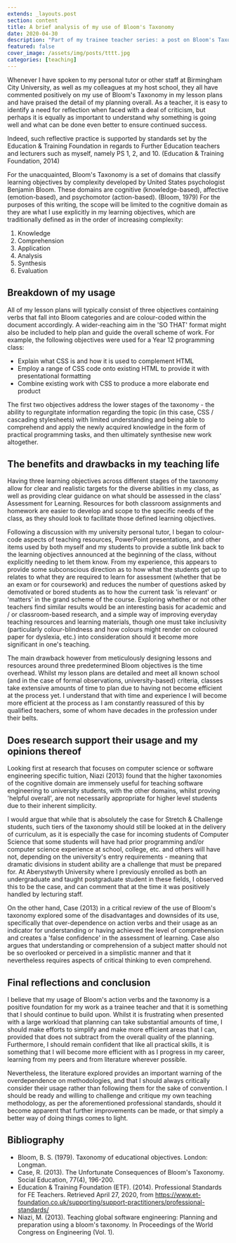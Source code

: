```yaml
---
extends: _layouts.post
section: content
title: A brief analysis of my use of Bloom's Taxonomy
date: 2020-04-30
description: "Part of my trainee teacher series: a post on Bloom's Taxonomy and how I use it in my lesson plans."
featured: false
cover_image: /assets/img/posts/tttt.jpg
categories: [teaching]
---
```


Whenever I have spoken to my personal tutor or other staff at Birmingham City University, as well as my colleagues at my
host school, they all have commented positively on my use of Bloom's Taxonomy in my lesson plans and have praised the
detail of my planning overall. As a teacher, it is easy to identify a need for reflection when faced with a deal of 
criticism, but perhaps it is equally as important to understand why something is going well and what can be done even
better to ensure continued success.

Indeed, such reflective practice is supported by standards set by the Education & Training Foundation in regards to
Further Education teachers and lecturers such as myself, namely PS 1, 2, and 10. (Education & Training Foundation, 2014)

For the unacquainted, Bloom's Taxonomy is a set of domains that classify learning objectives by complexity developed by 
United States psychologist Benjamin Bloom. These domains are cognitive (knowledge-based), affective (emotion-based), 
and psychomotor (action-based). (Bloom, 1979) For the purposes of this writing, the scope will be limited to the 
cognitive domain as they are what I use explicitly in my learning objectives, which are traditionally defined as in the 
order of increasing complexity:

1. Knowledge
2. Comprehension
3. Application
4. Analysis
5. Synthesis
6. Evaluation

## Breakdown of my usage

All of my lesson plans will typically consist of three objectives containing verbs that fall into Bloom categories and 
are colour-coded within the document accordingly. A wider-reaching aim in the 'SO THAT' format might also be included
to help plan and guide the overall scheme of work. For example, the following objectives were used for a Year 12 
programming class:

* Explain what CSS is and how it is used to complement HTML
* Employ a range of CSS code onto existing HTML to provide it with presentational formatting
* Combine existing work with CSS to produce a more elaborate end product

The first two objectives address the lower stages of the taxonomy - the ability to regurgitate information regarding 
the topic (in this case, CSS / cascading stylesheets) with limited understanding and being able to comprehend and apply
the newly acquired knowledge in the form of practical programming tasks, and then ultimately synthesise new work 
altogether.

## The benefits and drawbacks in my teaching life

Having three learning objectives across different stages of the taxonomy allow for clear and realistic targets for the 
diverse abilities in my class, as well as providing clear guidance on what should be assessed in the class' Assessment 
for Learning. Resources for both classroom assignments and homework are easier to develop and scope to the specific 
needs of the class, as they should look to facilitate those defined learning objectives.

Following a discussion with my university personal tutor, I began to colour-code aspects of teaching resources, 
PowerPoint presentations, and other items used by both myself and my students to provide a subtle link back to the
learning objectives announced at the beginning of the class, without explicitly needing to let them know. From my 
experience, this appears to provide some subconscious direction as to how what the students get up to relates to what 
they are required to learn for assessment (whether that be an exam or for coursework) and reduces the number of 
questions asked by demotivated or bored students as to how the current task 'is relevant' or 'matters' in the grand 
scheme of the course. Exploring whether or not other teachers find similar results would be an interesting basis for 
academic and / or classroom-based research, and a simple way of improving everyday teaching resources and learning 
materials, though one must take inclusivity (particularly colour-blindness and how colours might render on coloured 
paper for dyslexia, etc.) into consideration should it become more significant in one's teaching.

The main drawback however from meticulously designing lessons and resources around three predetermined Bloom objectives 
is the time overhead. Whilst my lesson plans are detailed and meet all known school (and in the case of formal 
observations, university-based) criteria, classes take extensive amounts of time to plan due to having not become 
efficient at the process yet. I understand that with time and experience I will become more efficient at the process 
as I am constantly reassured of this by qualified teachers, some of whom have decades in the profession under their 
belts.

## Does research support their usage and my opinions thereof

Looking first at research that focuses on computer science or software engineering specific tuition, Niazi (2013) found
that the higher taxonomies of the cognitive domain are immensely useful for teaching software engineering to university 
students, with the other domains, whilst proving 'helpful overall', are not necessarily appropriate for higher level
students due to their inherent simplicity.

I would argue that while that is absolutely the case for Stretch & Challenge students, such tiers of the taxonomy should 
still be looked at in the delivery of curriculum, as it is especially the case for incoming students of Computer Science
that some students will have had prior programming and/or computer science experience at school, college, etc. and 
others will have not, depending on the university's entry requirements - meaning that dramatic divisions in student 
ability are a challenge that must be prepared for. At Aberystwyth University where I previously enrolled as both an 
undergraduate and taught postgraduate student in these fields, I observed this to be the case, and can comment that at 
the time it was positively handled by lecturing staff.

On the other hand, Case (2013) in a critical review of the use of Bloom's taxonomy explored some of the disadvantages 
and downsides of its use, specifically that over-dependence on action verbs and their usage as an indicator for
understanding or having achieved the level of comprehension and creates a 'false confidence' in the assessment of 
learning. Case also argues that understanding or comprehension of a subject matter should not be so overlooked or 
perceived in a simplistic manner and that it nevertheless requires aspects of critical thinking to even comprehend.

## Final reflections and conclusion

I believe that my usage of Bloom's action verbs and the taxonomy is a positive foundation for my work as a trainee 
teacher and that it is something that I should continue to build upon. Whilst it is frustrating when presented with a
large workload that planning can take substantial amounts of time, I should make efforts to simplify and make more 
efficient areas that I can, provided that does not subtract from the overall quality of the planning. Furthermore, I
should remain confident that like all practical skills, it is something that I will become more efficient with as I
progress in my career, learning from my peers and from literature wherever possible.

Nevertheless, the literature explored provides an important warning of the overdependence on methodologies, and that I 
should always critically consider their usage rather than following them for the sake of convention. I should be ready 
and willing to challenge and critique my own teaching methodology, as per the aforementioned professional standards, 
should it become apparent that further improvements can be made, or that simply a better way of doing things comes to
light.

## Bibliography

* Bloom, B. S. (1979). Taxonomy of educational objectives. London: Longman.
* Case, R. (2013). The Unfortunate Consequences of Bloom's Taxonomy. Social Education, 77(4), 196-200.
* Education & Training Foundation (ETF). (2014). Professional Standards for FE Teachers. Retrieved April 27, 2020, 
from <https://www.et-foundation.co.uk/supporting/support-practitioners/professional-standards/>
* Niazi, M. (2013). Teaching global software engineering: Planning and preparation using a bloom's taxonomy. 
In Proceedings of the World Congress on Engineering (Vol. 1).
